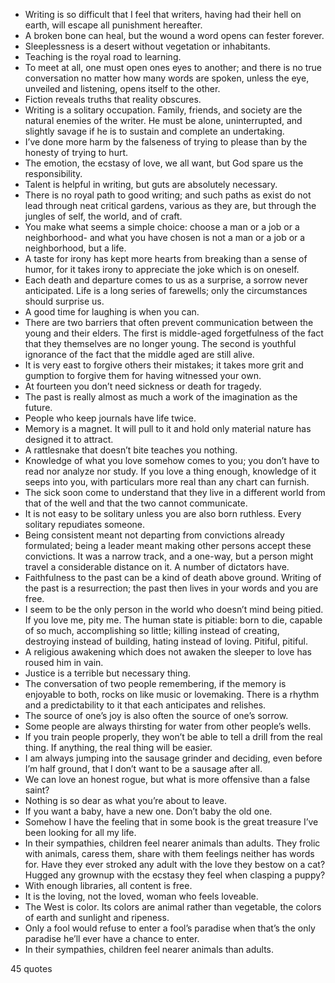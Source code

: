  - Writing is so difficult that I feel that writers, having had their hell on earth, will escape all punishment hereafter.
 - A broken bone can heal, but the wound a word opens can fester forever.
 - Sleeplessness is a desert without vegetation or inhabitants.
 - Teaching is the royal road to learning.
 - To meet at all, one must open ones eyes to another; and there is no true conversation no matter how many words are spoken, unless the eye, unveiled and listening, opens itself to the other.
 - Fiction reveals truths that reality obscures.
 - Writing is a solitary occupation. Family, friends, and society are the natural enemies of the writer. He must be alone, uninterrupted, and slightly savage if he is to sustain and complete an undertaking.
 - I’ve done more harm by the falseness of trying to please than by the honesty of trying to hurt.
 - The emotion, the ecstasy of love, we all want, but God spare us the responsibility.
 - Talent is helpful in writing, but guts are absolutely necessary.
 - There is no royal path to good writing; and such paths as exist do not lead through neat critical gardens, various as they are, but through the jungles of self, the world, and of craft.
 - You make what seems a simple choice: choose a man or a job or a neighborhood- and what you have chosen is not a man or a job or a neighborhood, but a life.
 - A taste for irony has kept more hearts from breaking than a sense of humor, for it takes irony to appreciate the joke which is on oneself.
 - Each death and departure comes to us as a surprise, a sorrow never anticipated. Life is a long series of farewells; only the circumstances should surprise us.
 - A good time for laughing is when you can.
 - There are two barriers that often prevent communication between the young and their elders. The first is middle-aged forgetfulness of the fact that they themselves are no longer young. The second is youthful ignorance of the fact that the middle aged are still alive.
 - It is very east to forgive others their mistakes; it takes more grit and gumption to forgive them for having witnessed your own.
 - At fourteen you don’t need sickness or death for tragedy.
 - The past is really almost as much a work of the imagination as the future.
 - People who keep journals have life twice.
 - Memory is a magnet. It will pull to it and hold only material nature has designed it to attract.
 - A rattlesnake that doesn’t bite teaches you nothing.
 - Knowledge of what you love somehow comes to you; you don’t have to read nor analyze nor study. If you love a thing enough, knowledge of it seeps into you, with particulars more real than any chart can furnish.
 - The sick soon come to understand that they live in a different world from that of the well and that the two cannot communicate.
 - It is not easy to be solitary unless you are also born ruthless. Every solitary repudiates someone.
 - Being consistent meant not departing from convictions already formulated; being a leader meant making other persons accept these convictions. It was a narrow track, and a one-way, but a person might travel a considerable distance on it. A number of dictators have.
 - Faithfulness to the past can be a kind of death above ground. Writing of the past is a resurrection; the past then lives in your words and you are free.
 - I seem to be the only person in the world who doesn’t mind being pitied. If you love me, pity me. The human state is pitiable: born to die, capable of so much, accomplishing so little; killing instead of creating, destroying instead of building, hating instead of loving. Pitiful, pitiful.
 - A religious awakening which does not awaken the sleeper to love has roused him in vain.
 - Justice is a terrible but necessary thing.
 - The conversation of two people remembering, if the memory is enjoyable to both, rocks on like music or lovemaking. There is a rhythm and a predictability to it that each anticipates and relishes.
 - The source of one’s joy is also often the source of one’s sorrow.
 - Some people are always thirsting for water from other people’s wells.
 - If you train people properly, they won’t be able to tell a drill from the real thing. If anything, the real thing will be easier.
 - I am always jumping into the sausage grinder and deciding, even before I’m half ground, that I don’t want to be a sausage after all.
 - We can love an honest rogue, but what is more offensive than a false saint?
 - Nothing is so dear as what you’re about to leave.
 - If you want a baby, have a new one. Don’t baby the old one.
 - Somehow I have the feeling that in some book is the great treasure I’ve been looking for all my life.
 - In their sympathies, children feel nearer animals than adults. They frolic with animals, caress them, share with them feelings neither has words for. Have they ever stroked any adult with the love they bestow on a cat? Hugged any grownup with the ecstasy they feel when clasping a puppy?
 - With enough libraries, all content is free.
 - It is the loving, not the loved, woman who feels loveable.
 - The West is color. Its colors are animal rather than vegetable, the colors of earth and sunlight and ripeness.
 - Only a fool would refuse to enter a fool’s paradise when that’s the only paradise he’ll ever have a chance to enter.
 - In their sympathies, children feel nearer animals than adults.

45 quotes